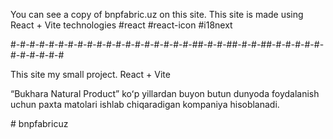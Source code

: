 You can see a copy of bnpfabric.uz on this site. 
This site is made using React + Vite technologies
#react #react-icon #i18next

#-#-#-#-#-#-#-#-#-#-#-#-#-#-#-#-#-#-#-##-#-#-##-#-#-##-#-#-#-#-#-#-#-#-#-#-#

This site my small project. 
React + Vite 

“Bukhara Natural Product” koʻp yillardan buyon butun dunyoda foydalanish uchun paxta matolari ishlab chiqaradigan kompaniya hisoblanadi.

#   b n p f a b r i c u z 
 
 

